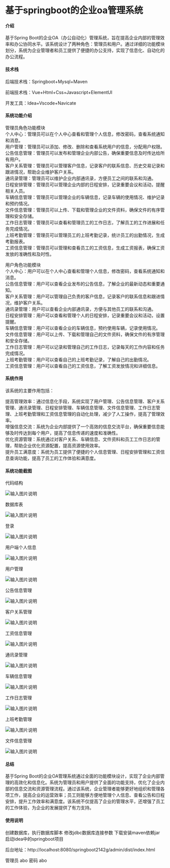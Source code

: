 # 基于springboot的企业oa管理系统

#### 介绍

基于Spring Boot的企业OA（办公自动化）管理系统，旨在提高企业内部的管理效率和办公协同水平。该系统设计了两种角色：管理员和用户。通过详细的功能模块划分，系统为企业管理者和员工提供了便捷的办公支持，实现了信息化、自动化的办公流程。

#### 技术栈

后端技术栈：Springboot+Mysql+Maven

前端技术栈：Vue+Html+Css+Javascript+ElementUI

开发工具：Idea+Vscode+Navicate

#### 系统功能介绍

管理员角色功能模块  
个人中心：管理员可以在个人中心查看和管理个人信息，修改密码，查看系统通知和消息。  
用户管理：管理员可以添加、修改、删除和查看系统用户的信息，分配用户权限。  
公告信息管理：管理员可以发布和管理企业内部公告，确保重要信息及时传达给所有用户。  
客户关系管理：管理员可以管理客户信息，记录客户的联系信息、历史交易记录和跟进情况，帮助企业维护客户关系。  
通讯录管理：管理员可以维护企业内部通讯录，方便员工之间的联系和沟通。  
日程安排管理：管理员可以管理企业内部的日程安排，记录重要会议和活动，提醒相关人员。  
车辆信息管理：管理员可以管理企业的车辆信息，记录车辆的使用情况、维护记录和预约情况。  
文件信息管理：管理员可以上传、下载和管理企业的文件资料，确保文件的有序管理和安全存储。  
工作日志管理：管理员可以查看和管理员工的工作日志，了解员工的工作进展和任务完成情况。  
上班考勤管理：管理员可以管理员工的上班考勤记录，统计员工的出勤情况，生成考勤报表。  
工资信息管理：管理员可以管理和查看员工的工资信息，生成工资报表，确保工资发放的准确性和及时性。  

用户角色功能模块  
个人中心：用户可以在个人中心查看和管理个人信息，修改密码，查看系统通知和消息。  
公告信息管理：用户可以查看企业发布的公告信息，了解企业的最新动态和重要通知。  
客户关系管理：用户可以管理自己负责的客户信息，记录客户的联系信息和跟进情况，维护客户关系。  
通讯录管理：用户可以查看企业内部通讯录，方便与其他员工的联系和沟通。  
日程安排管理：用户可以查看和管理个人的日程安排，记录重要会议和活动，设置提醒。  
车辆信息管理：用户可以查看企业的车辆信息，预约使用车辆，记录使用情况。  
文件信息管理：用户可以上传、下载和管理自己的文件资料，确保文件的有序管理和安全存储。  
工作日志管理：用户可以记录和管理自己的工作日志，记录每天的工作内容和任务完成情况。  
上班考勤管理：用户可以查看自己的上班考勤记录，了解自己的出勤情况。  
工资信息管理：用户可以查看自己的工资信息，了解工资发放情况和详细信息。  

#### 系统作用

该系统的主要作用包括：

提高管理效率：通过信息化手段，系统实现了用户管理、公告信息管理、客户关系管理、通讯录管理、日程安排管理、车辆信息管理、文件信息管理、工作日志管理、上班考勤管理和工资信息管理的自动化处理，减少了人工操作，提高了管理效率。  
增强信息交流：系统为企业内部提供了一个高效的信息交流平台，确保重要信息能够及时传达到每个用户，提高了信息传递的速度和准确性。  
优化资源管理：系统通过对客户关系、车辆信息、文件资料和员工工作日志的管理，帮助企业优化资源配置，提高资源使用效率。  
提升员工满意度：系统为员工提供了便捷的个人信息管理、日程安排管理和工资信息查询功能，提高了员工的工作体验和满意度。  

#### 系统功能截图

代码结构

![输入图片说明](images/06c4885400f608264d00214967cb793.png)

数据库表

![输入图片说明](images/593a7c3875691391952a29a04ea4fdf.png)

登录

![输入图片说明](images/ad8af3ba5518ad52636f29925f28bed.png)

用户端个人信息

![输入图片说明](images/c72c5fb94ca88fded5ceede99d10aa1.png)

用户管理

![输入图片说明](images/b729d6bc4449927c5405fb2d14c0d28.png)

公告信息管理

![输入图片说明](images/9a6fbe77340f0bf8472da45314bf692.png)

客户关系管理

![输入图片说明](images/e697564c465f0b411799e1723cbb1c6.png)

工资信息管理

![输入图片说明](images/b3b27316dea57a5d0a52106d43a62d2.png)

通讯录管理

![输入图片说明](images/7d9d575259e1355a9ecc8258a0560aa.png)

车辆信息管理

![输入图片说明](images/997487d452b150e39a2637c78aeeaf2.png)

工作日志管理

![输入图片说明](images/71cbd515b4d623c7da5bebc70c62c5d.png)

上班考勤管理

![输入图片说明](images/8ed36857f00539f3144d942574cb33a.png)

文件信息管理

![输入图片说明](images/755fde8d0d0fda4b2ceae19462f7fe0.png)

#### 总结

基于Spring Boot的企业OA管理系统通过全面的功能模块设计，实现了企业内部管理的高效化和信息化。系统为管理员和用户提供了全面的功能支持，优化了企业内部的信息交流和资源管理流程。通过该系统，企业管理者能够更好地组织和管理各项工作，提高企业的运营效率；员工则能够方便地管理个人信息、查看公告和日程安排，提升工作效率和满意度。该系统不仅提高了企业的管理水平，还增强了员工的工作体验，为企业的发展提供了有力支持。

#### 使用说明

创建数据库，执行数据库脚本 修改jdbc数据库连接参数 下载安装maven依赖jar 启动idea中的springboot项目

后台地址：http://localhost:8080/springboot2142g/admin/dist/index.html

管理员  abo 密码 abo
